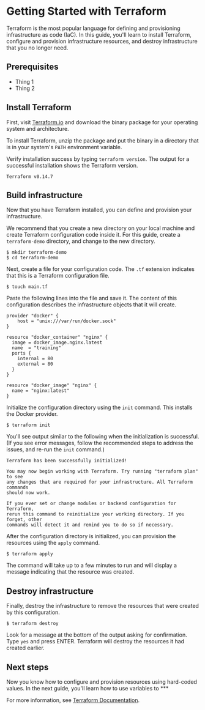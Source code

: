 # Getting Started with Terraform

Terraform is the most popular language for defining and provisioning infrastructure as code (IaC). In this guide, you'll learn to install Terraform, configure and provision infrastructure resources, and destroy infrastructure that you no longer need.

## Prerequisites 
 - Thing 1
 - Thing 2


## Install Terraform

First, visit [Terraform.io](https://www.terraform.io/downloads.html) and download the binary package for your operating system and architecture. 

To install Terraform, unzip the package and put the binary in a directory that is in your system's `PATH` environment variable. 

Verify installation success by typing `terraform version`. The output for a successful installation shows the Terraform version.

```shell
Terraform v0.14.7
```

## Build infrastructure

Now that you have Terraform installed, you can define and provision your infrastructure. 

We recommend that you create a new directory on your local machine and create Terraform configuration code inside it. For this guide, create a `terraform-demo` directory, and change to the new directory.

```shell
$ mkdir terraform-demo
$ cd terraform-demo
```

Next, create a file for your configuration code. The `.tf` extension indicates that this is a Terraform configuration file. 

```shell
$ touch main.tf
```

Paste the following lines into the file and save it. The content of this configuration describes the infrastructure objects that it will create. 

```hcl
provider "docker" {
    host = "unix:///var/run/docker.sock"
}

resource "docker_container" "nginx" {
  image = docker_image.nginx.latest
  name  = "training"
  ports {
    internal = 80
    external = 80
  }
}

resource "docker_image" "nginx" {
  name = "nginx:latest"
}
```

Initialize the configuration directory using the `init` command. This installs the Docker provider.

```shell
$ terraform init
```
You'll see output similar to the following when the initialization is successful. (If you see error messages, follow the recommended steps to address the issues, and re-run the `init` command.)

```shell
Terraform has been successfully initialized!

You may now begin working with Terraform. Try running "terraform plan" to see
any changes that are required for your infrastructure. All Terraform commands
should now work.

If you ever set or change modules or backend configuration for Terraform,
rerun this command to reinitialize your working directory. If you forget, other
commands will detect it and remind you to do so if necessary.
```

After the configuration directory is initialized, you can provision the resources using the `apply` command.

```shell
$ terraform apply
```

The command will take up to a few minutes to run and will display a message indicating that the resource was created.

## Destroy infrastructure

Finally, destroy the infrastructure to remove the resources that were created by this configuration.

```shell
$ terraform destroy
```

Look for a message at the bottom of the output asking for confirmation. Type `yes` and press ENTER. Terraform will destroy the resources it had created earlier.

## Next steps

Now you know how to configure and provision resources using hard-coded values. In the next guide, you'll learn how to use variables to ***

For more information, see [Terraform Documentation](https://www.terraform.io/docs/index.html).


